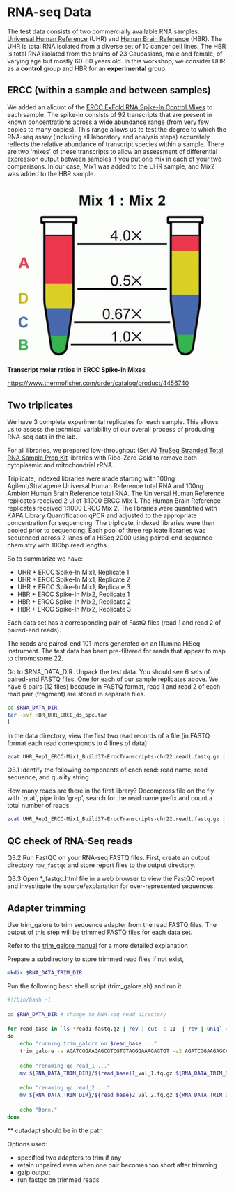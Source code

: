 # RNA-seq Data

The test data consists of two commercially available RNA samples: [Universal Human Reference](https://github.com/griffithlab/rnaseq_tutorial/wiki/ResourceFiles/UHR.pdf) (UHR) and [Human Brain Reference](https://github.com/griffithlab/rnaseq_tutorial/wiki/ResourceFiles/HBR.pdf) (HBR). The UHR is total RNA isolated from a diverse set of 10 cancer cell lines. The HBR is total RNA isolated from the brains of 23 Caucasians, male and female, of varying age but mostly 60-80 years old. In this workshop, we consider UHR as a **control** group and HBR for an **experimental** group.

## ERCC (within a sample and between samples)
We added an aliquot of the [ERCC ExFold RNA Spike-In Control Mixes](https://github.com/griffithlab/rnaseq_tutorial/wiki/ResourceFiles/ERCC.pdf) to each sample. The spike-in consists of 92 transcripts that are present in known concentrations across a wide abundance range (from very few copies to many copies). This range allows us to test the degree to which the RNA-seq assay (including all laboratory and analysis steps) accurately reflects the relative abundance of transcript species within a sample. There are two 'mixes' of these transcripts to allow an assessment of differential expression output between samples if you put one mix in each of your two comparisons. In our case, Mix1 was added to the UHR sample, and Mix2 was added to the HBR sample.

![ercc_mix](images/ERCC-f1.jpg)
**Transcript molar ratios in ERCC Spike-In Mixes**

https://www.thermofisher.com/order/catalog/product/4456740

## Two triplicates
We have 3 complete experimental replicates for each sample. This allows us to assess the technical variability of our overall process of producing RNA-seq data in the lab.

For all libraries, we prepared low-throughput (Set A) [TruSeq Stranded Total RNA Sample Prep Kit](http://products.illumina.com/products/truseq_stranded_total_rna_sample_prep_kit.html) libraries with Ribo-Zero Gold to remove both cytoplasmic and mitochondrial rRNA.

Triplicate, indexed libraries were made starting with 100ng Agilent/Stratagene Universal Human Reference total RNA and 100ng Ambion Human Brain Reference total RNA. The Universal Human Reference replicates received 2 ul of 1:1000 ERCC Mix 1. The Human Brain Reference replicates received 1:1000 ERCC Mix 2. The libraries were quantified with KAPA Library Quantification qPCR and adjusted to the appropriate concentration for sequencing. The triplicate, indexed libraries were then pooled prior to sequencing. Each pool of three replicate libraries was sequenced across 2 lanes of a HiSeq 2000 using paired-end sequence chemistry with 100bp read lengths.

So to summarize we have:

- UHR + ERCC Spike-In Mix1, Replicate 1
- UHR + ERCC Spike-In Mix1, Replicate 2
- UHR + ERCC Spike-In Mix1, Replicate 3
- HBR + ERCC Spike-In Mix2, Replicate 1
- HBR + ERCC Spike-In Mix2, Replicate 2
- HBR + ERCC Spike-In Mix2, Replicate 3

Each data set has a corresponding pair of FastQ files (read 1 and read 2 of paired-end reads).

The reads are paired-end 101-mers generated on an Illumina HiSeq instrument. The test data has been pre-filtered for reads that appear to map to chromosome 22.

Go to $RNA_DATA_DIR. Unpack the test data. You should see 6 sets of paired-end FASTQ files. One for each of our sample replicates above. We have 6 pairs (12 files) because in FASTQ format, read 1 and read 2 of each read pair (fragment) are stored in separate files.

```bash
cd $RNA_DATA_DIR
tar -xvf HBR_UHR_ERCC_ds_5pc.tar
l
```

In the data directory, view the first two read records of a file (in FASTQ format each read corresponds to 4 lines of data)

```bash
zcat UHR_Rep1_ERCC-Mix1_Build37-ErccTranscripts-chr22.read1.fastq.gz | head -n 8
```

Q3.1 Identify the following components of each read: read name, read sequence, and quality string

How many reads are there in the first library? Decompress file on the fly with 'zcat', pipe into 'grep', search for the read name prefix and count a total number of reads.


```bash
zcat UHR_Rep1_ERCC-Mix1_Build37-ErccTranscripts-chr22.read1.fastq.gz | grep -Pc "^\@HWI"
```

## QC check of RNA-Seq reads
Q3.2 Run FastQC on your RNA-seq FASTQ files. First, create an output directory `raw_fastqc` and store report files to the output directory.

Q3.3 Open *_fastqc.html file in a web browser to view the FastQC report and investigate the source/explanation for over-represented sequences.

## Adapter trimming
Use trim_galore to trim sequence adapter from the read FASTQ files. The output of this step will be trimmed FASTQ files for each data set.

Refer to the [trim_galore manual](https://github.com/FelixKrueger/TrimGalore) for a more detailed explanation

Prepare a subdirectory to store trimmed read files if not exist,
```bash
mkdir $RNA_DATA_TRIM_DIR
``` 

Run the following bash shell script (trim_galore.sh) and run it.
 
```bash
#!/bin/bash -l

cd $RNA_DATA_DIR # change to RNA-seq read directory

for read_base in `ls *read1.fastq.gz | rev | cut -c 11- | rev | uniq` # list base file names to process
do
    echo "running trim_galore on $read_base ..."
    trim_galore -a AGATCGGAAGAGCGTCGTGTAGGGAAAGAGTGT -a2 AGATCGGAAGAGCACACGTCTGAACTCCAGTCAC --paired --retain_unpaired --gzip --fastqc -o $RNA_DATA_TRIM_DIR ${read_base}1.fastq.gz ${read_base}2.fastq.gz
    
    echo "renaming qc read_1 ..." 
    mv ${RNA_DATA_TRIM_DIR}/${read_base}1_val_1.fq.gz ${RNA_DATA_TRIM_DIR}/${read_base}1.fastq.gz
    
    echo "renaming qc read_2 ..."
    mv ${RNA_DATA_TRIM_DIR}/${read_base}2_val_2.fq.gz ${RNA_DATA_TRIM_DIR}/${read_base}2.fastq.gz
    
    echo "Done."
done
```

** cutadapt should be in the path

Options used:
- specified two adapters to trim if any
- retain unpaired even when one pair becomes too short after trimming
- gzip output
- run fastqc on trimmed reads
